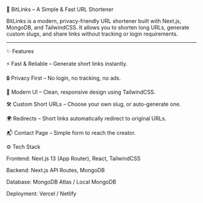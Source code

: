 🔗 BitLinks – A Simple & Fast URL Shortener

BitLinks is a modern, privacy-friendly URL shortener built with Next.js, MongoDB, and TailwindCSS.
It allows you to shorten long URLs, generate custom slugs, and share links without tracking or login requirements.

---

✨ Features

⚡ Fast & Reliable – Generate short links instantly.

🔒 Privacy First – No login, no tracking, no ads.

🎨 Modern UI – Clean, responsive design using TailwindCSS.

🛠️ Custom Short URLs – Choose your own slug, or auto-generate one.

🌍 Redirects – Short links automatically redirect to original URLs.

📬 Contact Page – Simple form to reach the creator.



⚙️ Tech Stack

Frontend: Next.js 13 (App Router), React, TailwindCSS

Backend: Next.js API Routes, MongoDB

Database: MongoDB Atlas / Local MongoDB

Deployment: Vercel / Netlify
